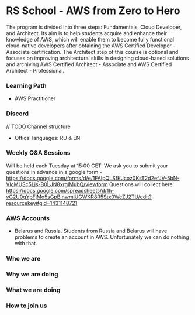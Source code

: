 # RS School - AWS from Zero to Hero

The program is divided into three steps: Fundamentals, Cloud Developer, and Architect. Its aim is to help students acquire and enhance their knowledge of AWS, which will enable them to become fully functional cloud-native developers after obtaining the AWS Certified Developer - Associate certification. The Architect step of this course is optional and focuses on improving architectural skills in designing cloud-based solutions and archiving AWS Certified Architect - Associate and AWS Certified Architect - Professional.

### Learning Path
- AWS Practitioner 

### Discord 
// TODO Channel structure
- Offical languages: RU & EN 

### Weekly Q&A Sessions
Will be held each Tuesday at 15:00 CET.
We ask you to submit your questions in advance in a google form - https://docs.google.com/forms/d/e/1FAIpQLSfKJcoz0KsT2d2efJV-5bN-VlcMUSc5Ljs-B0LJN8xrglMubQ/viewform
Questions will collect here: https://docs.google.com/spreadsheets/d/1h-vG2U0gYpFjMo5sGpBinwmlUGWKR8R5Stx0WcZJ2TU/edit?resourcekey#gid=1431148721

### AWS Accounts 
- Belarus and Russia. Students from Russia and Belarus will have problems to create an account in AWS. Unfortunately we can do nothing with that.

### Who we are

### Why we are doing

### What we are doing

### How to join us





